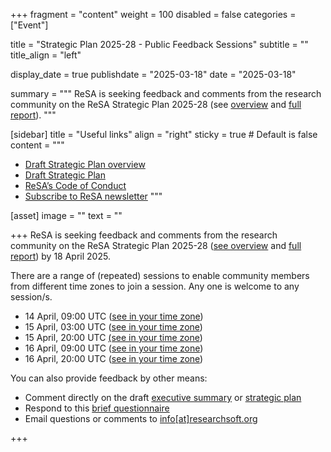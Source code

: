 +++
fragment = "content"
weight = 100
disabled = false
categories = ["Event"]

title = "Strategic Plan 2025-28 - Public Feedback Sessions"
subtitle = ""
title_align = "left"

display_date = true
publishdate = "2025-03-18"
date = "2025-03-18"

summary = """
ReSA is seeking feedback and comments from the research community on the ReSA Strategic Plan 2025-28 (see [overview](https://docs.google.com/document/d/1XAioZINde902hlujD9hIaiIK5Eagx7w5XP9f8Q7P0KU/edit?tab=t.0#heading=h.lbr59vck876) and [full report](https://docs.google.com/document/d/1-nyor44kBo5v6lb92ajjzJmYFJ-TXLcafyUz9luQMVk/edit?tab=t.0#heading=h.iiwcx8uz2jje)).
"""


[sidebar]
  title = "Useful links"
  align = "right"
  sticky = true # Default is false
  content = """
  * [Draft Strategic Plan overview](https://docs.google.com/document/d/1XAioZINde902hlujD9hIaiIK5Eagx7w5XP9f8Q7P0KU/edit?tab=t.0#heading=h.lbr59vck876)
  * [Draft Strategic Plan](https://docs.google.com/document/d/1-nyor44kBo5v6lb92ajjzJmYFJ-TXLcafyUz9luQMVk/edit?tab=t.0#heading=h.iiwcx8uz2jje)
  * [ReSA’s Code of Conduct](../../code-of-conduct/)
  * [Subscribe to ReSA newsletter](https://www.researchsoft.org/news/)
  """

[asset]
  image = ""
  text = ""


+++
ReSA is seeking feedback and comments from the research community on the ReSA Strategic Plan 2025-28 ([see overview](https://docs.google.com/document/d/1XAioZINde902hlujD9hIaiIK5Eagx7w5XP9f8Q7P0KU/edit?tab=t.0#heading=h.lbr59vck876)
and [full report](https://docs.google.com/document/d/1-nyor44kBo5v6lb92ajjzJmYFJ-TXLcafyUz9luQMVk/edit?tab=t.0#heading=h.iiwcx8uz2jje)) by 18 April 2025.

There are a range of (repeated) sessions to enable community members from different time zones to join a session. Any one is welcome to any session/s.
* 14 April, 09:00 UTC ([see in your time zone](https://www.timeanddate.com/worldclock/fixedtime.html?msg=ReSA+Strategic+Planning&iso=20250414T09&p1=1440&ah=1))
* 15 April, 03:00 UTC ([see in your time zone](https://www.timeanddate.com/worldclock/fixedtime.html?msg=ReSA+Strategic+Planning&iso=20250415T03&p1=1440&ah=1))
* 15 April, 20:00 UTC [(see in your time zone](https://www.timeanddate.com/worldclock/fixedtime.html?msg=ReSA+Strategic+Planning&iso=20250415T20&p1=1440&ah=1))
* 16 April, 09:00 UTC ([see in your time zone](https://www.timeanddate.com/worldclock/fixedtime.html?msg=ReSA+Strategic+Planning&iso=20250416T09&p1=1440&ah=1))
* 16 April, 20:00 UTC ([see in your time zone](https://www.timeanddate.com/worldclock/fixedtime.html?msg=ReSA+Strategic+Planning&iso=20250416T20&p1=1440&ah=1))

You can also provide feedback by other means:
* Comment directly on the draft [executive summary](https://docs.google.com/document/d/1XAioZINde902hlujD9hIaiIK5Eagx7w5XP9f8Q7P0KU/edit?tab=t.0#heading=h.lbr59vck876) or [strategic plan](https://docs.google.com/document/d/1-nyor44kBo5v6lb92ajjzJmYFJ-TXLcafyUz9luQMVk/edit?tab=t.0#heading=h.iiwcx8uz2jje) 
* Respond to this [brief questionnaire](https://docs.google.com/forms/d/1NS8kCMz3ITc89KR0zFbPn3Ih1AlK-tLIbBmEf9nzTFY/edit)
* Email questions or comments to [info[at]researchsoft.org](info@researchsoft.org)

+++



